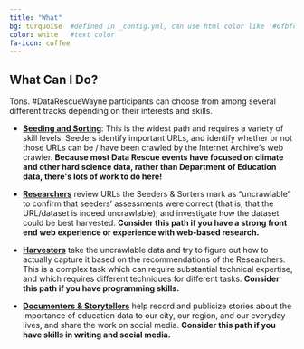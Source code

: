 ```yaml
---
title: "What"
bg: turquoise  #defined in _config.yml, can use html color like '#0fbfcf'
color: white   #text color
fa-icon: coffee
---
```


## What Can I Do?

Tons. \#DataRescueWayne participants can choose from among several different tracks depending on their interests and skills.

- **[Seeding and Sorting](https://datarefuge.github.io/workflow/seeding/)**: This is the widest path and requires a variety of skill levels. Seeders identify important URLs, and identify whether or not those URLs can be / have been crawled by the Internet Archive's web crawler. **Because most Data Rescue events have focused on climate and other hard science data, rather than Department of Education data, there's lots of work to do here!**

- **[Researchers](https://datarefuge.github.io/workflow/researching/)** review URLs the Seeders & Sorters mark as “uncrawlable” to confirm that seeders’ assessments were correct (that is, that the URL/dataset is indeed uncrawlable), and investigate how the dataset could be best harvested. **Consider this path if you have a strong front end web experience or experience with web-based research.**

- **[Harvesters](https://datarefuge.github.io/workflow/harvesting/)** take the uncrawlable data and try to figure out how to actually capture it based on the recommendations of the Researchers. This is a complex task which can require substantial technical expertise, and which requires different techniques for different tasks. **Consider this path if you have programming skills.**

- **[Documenters & Storytellers](http://www.ppehlab.org/storytelling)** help record and publicize stories about the importance of education data to our city, our region, and our everyday lives, and share the work on social media. **Consider this path if you have skills in writing and social media.**

